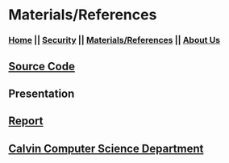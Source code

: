 # Materials/References
### [Home](https://car-maintenance-senior-project.github.io/OBD-ME/index)		||		[Security](https://car-maintenance-senior-project.github.io/OBD-ME/security)		||		[Materials/References](https://car-maintenance-senior-project.github.io/OBD-ME/materials)		||		[About Us](https://car-maintenance-senior-project.github.io/OBD-ME/about)

## [Source Code](https://github.com/Car-Maintenance-Senior-Project/OBD-ME)
## Presentation
## [Report](https://docs.google.com/document/d/1vP5rBGCDDXK7QMQ8X3EJeX-YA_EYV4kJMSvqmTC6-yk/edit?usp=sharing)
## [Calvin Computer Science Department](https://computing.calvin.edu)
